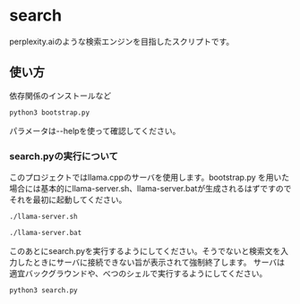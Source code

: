 # search

perplexity.aiのような検索エンジンを目指したスクリプトです。

## 使い方

依存関係のインストールなど

```bash
python3 bootstrap.py
```

パラメータは--helpを使って確認してください。

### search.pyの実行について

このプロジェクトではllama.cppのサーバを使用します。bootstrap.py を用いた場合には基本的にllama-server.sh、llama-server.batが生成されるはずですのでそれを最初に起動してください。

```bash
./llama-server.sh
```

```cmd
./llama-server.bat
```

このあとにsearch.pyを実行するようにしてください。そうでないと検索文を入力したときにサーバに接続できない旨が表示されて強制終了します。
サーバは適宜バックグラウンドや、べつのシェルで実行するようにしてください。

```bash
python3 search.py
```

